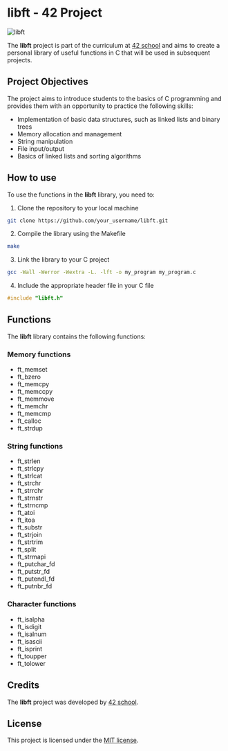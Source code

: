 
# libft - 42 Project

![libft](https://img.shields.io/badge/libft-42-success)

The **libft** project is part of the curriculum at [42 school](https://www.42adel.org.au) and aims to create a personal library of useful functions in C that will be used in subsequent projects. 

## Project Objectives

The project aims to introduce students to the basics of C programming and provides them with an opportunity to practice the following skills:
- Implementation of basic data structures, such as linked lists and binary trees
- Memory allocation and management
- String manipulation
- File input/output
- Basics of linked lists and sorting algorithms

## How to use

To use the functions in the **libft** library, you need to:
1. Clone the repository to your local machine
```bash
git clone https://github.com/your_username/libft.git
```

2. Compile the library using the Makefile
```bash
make
```

3. Link the library to your C project 
```bash
gcc -Wall -Werror -Wextra -L. -lft -o my_program my_program.c
```

4. Include the appropriate header file in your C file
```c
#include "libft.h"
```

## Functions

The **libft** library contains the following functions:

### Memory functions
- ft_memset
- ft_bzero
- ft_memcpy
- ft_memccpy
- ft_memmove
- ft_memchr
- ft_memcmp
- ft_calloc
- ft_strdup

### String functions
- ft_strlen
- ft_strlcpy
- ft_strlcat
- ft_strchr
- ft_strrchr
- ft_strnstr
- ft_strncmp
- ft_atoi
- ft_itoa
- ft_substr
- ft_strjoin
- ft_strtrim
- ft_split
- ft_strmapi
- ft_putchar_fd
- ft_putstr_fd
- ft_putendl_fd
- ft_putnbr_fd

### Character functions
- ft_isalpha
- ft_isdigit
- ft_isalnum
- ft_isascii
- ft_isprint
- ft_toupper
- ft_tolower

## Credits

The **libft** project was developed by [42 school](https://www.42adel.org.au). 

## License

This project is licensed under the [MIT license](https://opensource.org/licenses/MIT).
